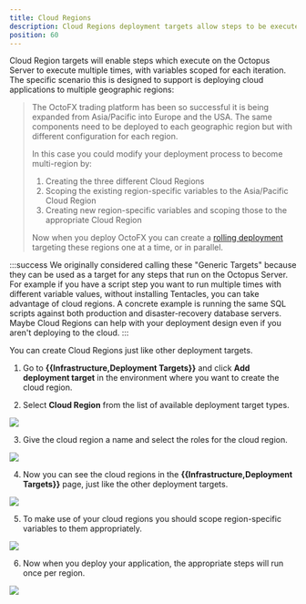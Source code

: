 ```yaml
---
title: Cloud Regions
description: Cloud Regions deployment targets allow steps to be executed multiple times to support deploying cloud applications in numerous geographic regions.
position: 60
---
```


Cloud Region targets will enable steps which execute on the Octopus Server to execute multiple times, with variables scoped for each iteration. The specific scenario this is designed to support is deploying cloud applications to multiple geographic regions:

> The OctoFX trading platform has been so successful it is being expanded from Asia/Pacific into Europe and the USA. The same components need to be deployed to each geographic region but with different configuration for each region.
>
>
> In this case you could modify your deployment process to become multi-region by:
>
> 1. Creating the three different Cloud Regions
> 2. Scoping the existing region-specific variables to the Asia/Pacific Cloud Region
> 3. Creating new region-specific variables and scoping those to the appropriate Cloud Region
>
>
>
> Now when you deploy OctoFX you can create a [rolling deployment](/docs/deployment-patterns/rolling-deployments.md) targeting these regions one at a time, or in parallel.

:::success
We originally considered calling these "Generic Targets" because they can be used as a target for any steps that run on the Octopus Server. For example if you have a script step you want to run multiple times with different variable values, without installing Tentacles, you can take advantage of cloud regions. A concrete example is running the same SQL scripts against both production and disaster-recovery database servers. Maybe Cloud Regions can help with your deployment design even if you aren't deploying to the cloud.
:::

You can create Cloud Regions just like other deployment targets.

1. Go to **{{Infrastructure,Deployment Targets}}** and click **Add deployment target** in the environment where you want to create the cloud region.

2. Select **Cloud Region** from the list of available deployment target types.

![](images/adding-new-cloud-region.png)

3. Give the cloud region a name and select the roles for the cloud region.

![](images/adding-new-cloud-region-part2.png)

4. Now you can see the cloud regions in the **{{Infrastructure,Deployment Targets}}** page, just like the other deployment targets.

![](images/cloud-region-list.png)

5. To make use of your cloud regions you should scope region-specific variables to them appropriately.

![](images/project-with-cloud-region-scoped-variables.png)

6. Now when you deploy your application, the appropriate steps will run once per region.

![](images/cloud-region-deployment-complete.png)
